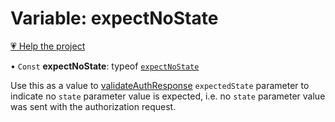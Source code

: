 # Variable: expectNoState

[💗 Help the project](https://github.com/sponsors/panva)

• `Const` **expectNoState**: typeof [`expectNoState`](expectNoState.md)

Use this as a value to [validateAuthResponse](../functions/validateAuthResponse.md) `expectedState`
parameter to indicate no `state` parameter value is expected, i.e. no `state`
parameter value was sent with the authorization request.
